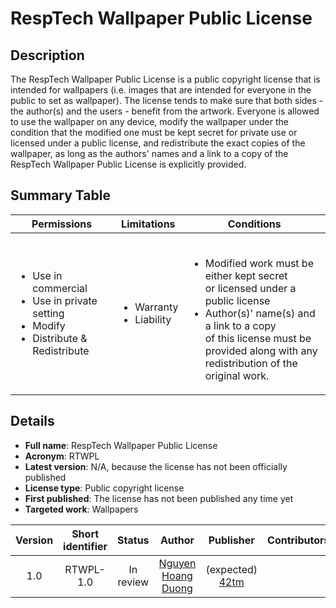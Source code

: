 RespTech Wallpaper Public License
=================================

Description
-----------

The RespTech Wallpaper Public License is a public copyright license that is
intended for wallpapers (i.e. images that are intended for everyone in the
public to set as wallpaper). The license tends to make sure that both sides -
the author(s) and the users - benefit from the artwork. Everyone is allowed to
use the wallpaper on any device, modify the wallpaper under the condition that
the modified one must be kept secret for private use or licensed under a public
license, and redistribute the exact copies of the wallpaper, as long as the
authors' names and a link to a copy of the RespTech Wallpaper Public License is
explicitly provided.

Summary Table
-------------

|Permissions|Limitations|Conditions|
|---|---|---|
|<ul><li>Use in commercial</li><li>Use in private setting</li><li>Modify</li><li>Distribute & Redistribute</li></ul>|<ul><li>Warranty</li><li>Liability</li></ul>|<br/><ul><li>Modified work must be either kept secret<br>or licensed under a public license</li><li>Author(s)' name(s) and a link to a copy<br>of this license must be provided along with any<br>redistribution of the original work.</li></ul>|

Details
-------

- **Full name**: RespTech Wallpaper Public License
- **Acronym**: RTWPL
- **Latest version**: N/A, because the license has not been officially published
- **License type**: Public copyright license
- **First published**: The license has not been published any time yet
- **Targeted work**: Wallpapers

|Version|Short identifier|Status|Author|Publisher|Contributors|Started|Published|
|:---:|:---:|:---:|:---:|:---:|---|:---:|:---:|
|1.0|RTWPL-1.0|In review|[Nguyen Hoang Duong][nhd gh]|(expected) [42tm][42tm r]||24 July 2018||

[nhd gh]: http://github.com/NOVAglow
[42tm r]: http://github.com/42tm
